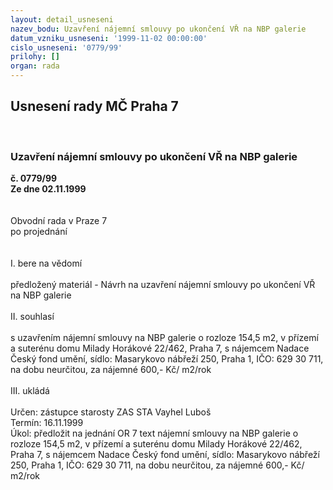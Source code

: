 ```yaml
---
layout: detail_usneseni
nazev_bodu: Uzavření nájemní smlouvy po ukončení VŘ na NBP galerie
datum_vzniku_usneseni: '1999-11-02 00:00:00'
cislo_usneseni: '0779/99'
prilohy: []
organ: rada
---
```

<div id="ucUsn_pList" class="usn">
	<span><h2>Usnesení rady MČ Praha 7 </h2>
<br></span><div class="standBody">
<span><h3>Uzavření nájemní smlouvy po ukončení VŘ na NBP galerie</h3></span><div class="center">
		<strong>č. 0779/99</strong><br>
	</div>
<div class="center">
		<strong>Ze dne 02.11.1999</strong><br><br>
	</div>
<br>Obvodní rada v Praze 7<br>po projednání<br><br><br>I.	bere na vědomí<br><br> předložený materiál - Návrh na uzavření nájemní smlouvy po ukončení VŘ na NBP galerie<br><br>II.	souhlasí <br><br>s uzavřením nájemní smlouvy na NBP galerie o rozloze 154,5 m2, v přízemí a suterénu domu Milady Horákové 22/462, Praha 7, s nájemcem Nadace Český fond umění, sídlo: Masarykovo nábřeží 250, Praha 1, IČO: 629 30 711, na dobu neurčitou, za nájemné 600,- Kč/ m2/rok<br><br>III.	ukládá <br><br> Určen:	zástupce starosty	ZAS STA Vayhel Luboš<br>Termín: 16.11.1999<br>Úkol:	předložit na jednání OR 7 text nájemní smlouvy na NBP galerie o rozloze 154,5 m2, v přízemí a suterénu domu Milady Horákové 22/462, Praha 7, s nájemcem Nadace Český fond umění, sídlo: Masarykovo nábřeží 250, Praha 1, IČO: 629 30 711, na dobu neurčitou, za nájemné 600,- Kč/ m2/rok<br>
</div>
</div>